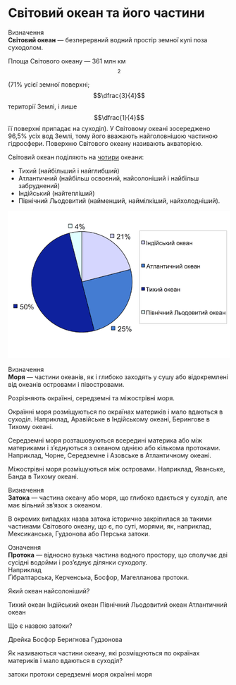 Свiтовий океан та його частини
==============================

<div class="eoz-wrap">
<span class="eoz">Визначення</span>
<div class="eoz-text">
<b>Свiтовий океан</b> — безперервний водний простiр земної кулi поза суходолом.
</div>
</div>

Площа Світового океану — 361 млн км$$^{2}$$ (71% усієї земної поверхні; $$\dfrac{3}{4}$$ території Землі, і лише $$\dfrac{1}{4}$$ її поверхні припадає на суходіл). У Світовому океані зосереджено 96,5% усіх вод Землі, тому його вважають найголовнішою частиною гідросфери. Поверхню Світового океану називають <span class="p1">акваторією</span>.

Світовий океан поділяють на <u>чотири</u> океани:
<ul>
<li><span class="p1">Тихий</span> (найбільший і найглибший)
<li><span class="p1">Атлантичний</span> (найбільш освоєний, найсолоніший і найбільш забруднений)</li>
<li><span class="p1">Індійський</span> (найтепліший)</li>
<li><span class="p1">Північний Льодовитий</span> (найменший, наймілкіший, найхолодніший).</li>
</ul>

![image](3-2.png)

<div class="eoz-wrap">
<span class="eoz">Визначення</span>
<div class="eoz-text">
<b>Моря</b> — частини океанiв, як i глибоко заходять у сушу або вiдокремленi вiд океанiв островами i пiвостровами.
</div>
</div>

Розрізняють <span class="p1">окраїнні</span>, <span class="p1">середземні</span> та <span class="p1">міжострівні</span> моря.

<span class="p1">Окраїнні моря</span> розміщуються по окраїнах материків і мало вдаються в суходіл. Наприклад, Аравійське в Індійському океані, Берингове в Тихому океані.

<span class="p1">Середземні моря</span> розташовуються всередині материка або між материками і з’єднуються з океаном однією або кількома протоками. Наприклад, Чорне, Середземне і Азовське в Атлантичному океані.

<span class="p1">Міжострівні моря</span> розміщуються між островами. Наприклад, Яванське, Банда в Тихому океані.

<div class="eoz-wrap">
<span class="eoz">Визначення</span>
<div class="eoz-text">
<b>Затока</b> — частина океану або моря, що глибоко вдається у суходiл, але має вiльний зв’язок з океаном.
</div>
</div>

В окремих випадках назва затока історично закріпилася за такими частинами Світового океану, що є, по суті, морями, як, наприклад, Мексиканська, Гудзонова або Перська затоки.

<div class="eoz-wrap">
<span class="eoz">Означення</span>
<div class="eoz-text">
<b>Протока</b> — вiдносно вузька частина водного простору, що сполучає двi сусiднi водойми i роз’єднує дiлянки суходолу.
</div>
</div>

<div class="exmpl-wrap">
<span class="exmpl">Наприклад</span>
<div class="exmpl-text">
Ґібралтарська, Керченська, Босфор, Магелланова протоки.
</div>
</div>

<quiz>
<question>
<p>Який океан найсолоніший?</p>
<answer>Тихий океан</answer>
<answer>Індійський океан</answer>
<answer>Північний Льодовитий океан</answer>
<answer correct>Атлантичний океан</answer>
</question>
<question>
<p>Що є назвою затоки?</p>
<answer>Дрейка</answer>
<answer>Босфор</answer>
<answer>Беригнова</answer>
<answer correct>Гудзонова</answer>
</question>
<question>
<p>Як називаються частини океану, які розміщуються по окраїнах материків і мало вдаються в суходіл?</p>
<answer>затоки</answer> 
<answer>протоки</answer> 
<answer>середземні моря</answer> 
<answer correct>окраїнні моря</answer>
</question>
</quiz>
